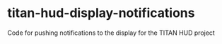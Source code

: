 # titan-hud-display-notifications
Code for pushing notifications to the display for the TITAN HUD project
